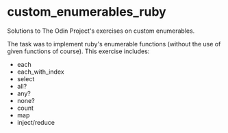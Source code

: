 # custom_enumerables_ruby
Solutions to The Odin Project's exercises on custom enumerables.

The task was to implement ruby's enumerable functions (without the use of given functions of course). This exercise includes:
- each
- each_with_index
- select
- all?
- any?
- none?
- count
- map
- inject/reduce
